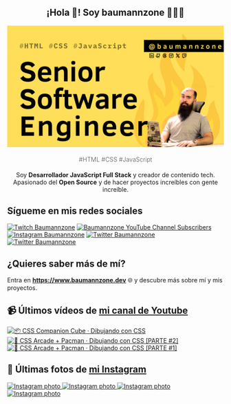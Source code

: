 <p align="center">
   <h2 align="center">¡Hola 👋! Soy baumannzone 👨🏻‍💻</h2>
   <img align="center" src="img/Senior Software Engineer.png" />
   <h4 align="center" style="font-weight: 300; color: #555;">#HTML #CSS #JavaScript</h4>
</p>

<p align="center" style="margin-bottom: 20px">Soy <strong>Desarrollador JavaScript Full Stack</strong> y creador de contenido tech.
<br/>
Apasionado del <strong>Open Source</strong> y de hacer proyectos increíbles con gente increíble.
</p>

## Sígueme en mis redes sociales

[![Twitch Baumannzone](https://img.shields.io/twitch/status/baumannzone?style=social)](https://twitch.tv/baumannzone)
[![Baumannzone YouTube Channel Subscribers](https://img.shields.io/youtube/channel/subscribers/UCTTj5ztXnGeDRPFVsBp7VMA?style=social)](https://youtube.com/rambitojs)
[![Instagram Baumannzone](https://img.shields.io/badge/Baumannzone--_.svg?label=Instagram&style=social&logo=instagram)](https://instagram.com/baumannzone)
[![Twitter Baumannzone](https://img.shields.io/twitter/follow/Baumannzone?label=Twitter&style=social)](https://twitter.com/baumannzone)
[![Twitter Baumannzone](https://img.shields.io/badge/LinkedIn-ffffff?logo=linkedin&logoColor=black)](https://www.linkedin.com/in/baumannzone/)


## ¿Quieres saber más de mí?

Entra en **https://www.baumannzone.dev** 🌐 y descubre más sobre mí y mis proyectos.

## 📹 Últimos vídeos de [mi canal de Youtube](https://youtube.com/rambitojs?sub_confirmation=1)


<a href='https://youtu.be/W6xwoSJahA0' target='_blank'>
  <img width='30%' src='https://img.youtube.com/vi/W6xwoSJahA0/mqdefault.jpg' alt='📦 CSS Companion Cube · Dibujando con CSS' />
</a>
<a href='https://youtu.be/9C3NXVXewH8' target='_blank'>
  <img width='30%' src='https://img.youtube.com/vi/9C3NXVXewH8/mqdefault.jpg' alt='👾 CSS Arcade + Pacman · Dibujando con CSS [PARTE #2]' />
</a>
<a href='https://youtu.be/2ahqLdgkSxA' target='_blank'>
  <img width='30%' src='https://img.youtube.com/vi/2ahqLdgkSxA/mqdefault.jpg' alt='👾 CSS Arcade + Pacman · Dibujando con CSS [PARTE #1]' />
</a>

## 📸 Últimas fotos de [mi Instagram](https://instagram.com/baumannzone)


<a href='https://instagram.com/p/DA-cUxKga9o' target='_blank'>
  <img width='20%' src='https://instagram.fmbx1-1.fna.fbcdn.net/v/t51.29350-15/462724118_1214173046469999_8425480638527805325_n.jpg?stp=dst-jpg_e35_s1080x1080&_nc_ht=instagram.fmbx1-1.fna.fbcdn.net&_nc_cat=103&_nc_ohc=PIoP1JiDOmMQ7kNvgGzLKbE&_nc_gid=fc38835c96704da79919bc887dcefd07&edm=APU89FABAAAA&ccb=7-5&oh=00_AYBkGnkCLJlGOG4_DZU6YydmwffEI0i1L6mdRuuJa0eJqQ&oe=67117566&_nc_sid=bc0c2c' alt='Instagram photo' />
</a>
<a href='https://instagram.com/p/DAQXnuoodQk' target='_blank'>
  <img width='20%' src='https://instagram.fmbx1-1.fna.fbcdn.net/v/t51.29350-15/461062629_426626950000533_9002489415070421136_n.jpg?stp=dst-jpg_e15_fr_s1080x1080&_nc_ht=instagram.fmbx1-1.fna.fbcdn.net&_nc_cat=109&_nc_ohc=vPM4CRg1yz0Q7kNvgG44XNB&_nc_gid=fc38835c96704da79919bc887dcefd07&edm=APU89FABAAAA&ccb=7-5&oh=00_AYC7r17S11uLTjS_B7FuvDzIhlF2VrbaOy_6rPx8OWRhbA&oe=67117E45&_nc_sid=bc0c2c' alt='Instagram photo' />
</a>
<a href='https://instagram.com/p/C_zkCnMNVJ8' target='_blank'>
  <img width='20%' src='https://instagram.fmbx1-1.fna.fbcdn.net/v/t51.29350-15/459285584_1457234704829851_6995853833957953455_n.jpg?stp=dst-jpg_e35_s1080x1080&_nc_ht=instagram.fmbx1-1.fna.fbcdn.net&_nc_cat=107&_nc_ohc=gz7vb2YI5bIQ7kNvgFae56-&_nc_gid=fc38835c96704da79919bc887dcefd07&edm=APU89FABAAAA&ccb=7-5&oh=00_AYBh4CP-zjJo3i3u-hAYWzRX_54Nh9oJ67ySzsMZn_4dzA&oe=671182E1&_nc_sid=bc0c2c' alt='Instagram photo' />
</a>
<a href='https://instagram.com/p/C_lEVIutGon' target='_blank'>
  <img width='20%' src='https://instagram.fmbx1-1.fna.fbcdn.net/v/t51.29350-15/458727877_523436946869277_3673050343901258561_n.jpg?stp=dst-jpg_e35_s1080x1080&_nc_ht=instagram.fmbx1-1.fna.fbcdn.net&_nc_cat=109&_nc_ohc=Jl6ew82nTp8Q7kNvgEpgtj0&_nc_gid=fc38835c96704da79919bc887dcefd07&edm=APU89FABAAAA&ccb=7-5&oh=00_AYAoL_1CmW4Nk-9c-pIFwfRLX3A0IakSeQuJ6RTIhj8I1w&oe=6711974A&_nc_sid=bc0c2c' alt='Instagram photo' />
</a>
